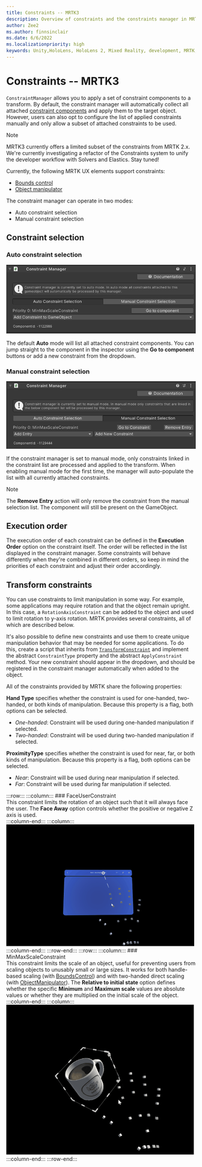 ```yaml
---
title: Constraints -- MRTK3
description: Overview of constraints and the constraints manager in MRTK3
author: Zee2
ms.author: finnsinclair
ms.date: 6/6/2022
ms.localizationpriority: high
keywords: Unity,HoloLens, HoloLens 2, Mixed Reality, development, MRTK, Constraints, ConstraintManager
---
```


# Constraints -- MRTK3

`ConstraintManager` allows you to apply a set of constraint components to a transform. By default, the constraint manager will automatically collect all attached [constraint components](#transform-constraints) and apply them to the target object. However, users can also opt to configure the list of applied constraints manually and only allow a subset of attached constraints to be used.

> [!NOTE]
> MRTK3 currently offers a limited subset of the constraints from MRTK 2.x. We're currently investigating a refactor of the Constraints system to unify the developer workflow with Solvers and Elastics. Stay tuned!

Currently, the following MRTK UX elements support constraints:

- [Bounds control](bounds-control.md)
- [Object manipulator](object-manipulator.md)

The constraint manager can operate in two modes:

- Auto constraint selection
- Manual constraint selection

## Constraint selection

### Auto constraint selection

![Auto Selection mode](images/AutoSelection.png)

The default **Auto** mode will list all attached constraint components. You can jump straight to the component in the inspector using the **Go to component** buttons or add a new constraint from the dropdown.

### Manual constraint selection

![Manual Selection mode](images/ManualSelection.png)

If the constraint manager is set to manual mode, only constraints linked in the constraint list are processed and applied to the transform. When enabling manual mode for the first time, the manager will auto-populate the list with all currently attached constraints.

> [!NOTE]
> The **Remove Entry** action will only remove the constraint from the manual selection list. The component will still be present on the GameObject.

## Execution order

The execution order of each constraint can be defined in the **Execution Order** option on the constraint itself. The order will be reflected in the list displayed in the constraint manager. Some constraints will behave differently when they're combined in different orders, so keep in mind the priorities of each constraint and adjust their order accordingly.

## Transform constraints

You can use constraints to limit manipulation in some way. For example, some applications may require rotation and that the object remain upright. In this case, a `RotationAxisConstraint` can be added to the object and used to limit rotation to y-axis rotation. MRTK provides several constraints, all of which are described below.

It's also possible to define new constraints and use them to create unique manipulation behavior that may be needed for some applications. To do this, create a script that inherits from [`TransformConstraint`](xref:Microsoft.MixedReality.Toolkit.UI.TransformConstraint) and implement the abstract `ConstraintType` property and the abstract `ApplyConstraint` method. Your new constraint should appear in the dropdown, and should be registered in the constraint manager automatically when added to the object.

All of the constraints provided by MRTK share the following properties:

**Hand Type** specifies whether the constraint is used for one-handed, two-handed, or both kinds of manipulation. Because this property is a flag, both options can be selected.

- *One-handed*: Constraint will be used during one-handed manipulation if selected.
- *Two-handed*: Constraint will be used during two-handed manipulation if selected.

**ProximityType** specifies whether the constraint is used for near, far, or both kinds of manipulation. Because this property is a flag, both options can be selected.

- *Near*: Constraint will be used during near manipulation if selected.
- *Far*: Constraint will be used during far manipulation if selected.


:::row:::
    :::column:::
        ### FaceUserConstraint<br>
        This constraint limits the rotation of an object such that it will always face the user. The **Face Away** option controls whether the positive or negative Z axis is used.<br>
    :::column-end:::
        :::column:::
       ![Demonstration of FaceUserConstraint](images/MRTK_Constraint_FaceUser.gif)<br>
    :::column-end:::
:::row-end:::
:::row:::
    :::column:::
        ### MinMaxScaleConstraint<br>
        This constraint limits the scale of an object, useful for preventing users from scaling objects to unusably small or large sizes. It works for both handle-based scaling (with [BoundsControl](bounds-control.md)) and with two-handed direct scaling (with [ObjectManipulator](object-manipulator.md)). The **Relative to initial state** option defines whether the specific **Minimum** and **Maximum scale** values are absolute values or whether they are multiplied on the initial scale of the object. <br>
    :::column-end:::
        :::column:::
       ![Demonstration of MinMaxScaleConstraint](images/MRTK_Constraint_MinMaxScale.gif)<br>
    :::column-end:::
:::row-end:::
